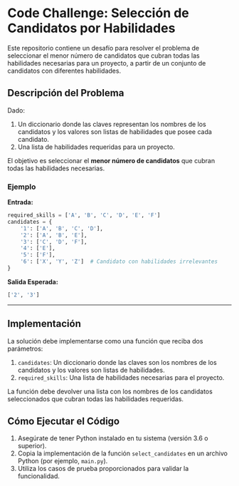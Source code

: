 # Code Challenge: Selección de Candidatos por Habilidades

Este repositorio contiene un desafío para resolver el problema de seleccionar el menor número de candidatos que cubran todas las habilidades necesarias para un proyecto, a partir de un conjunto de candidatos con diferentes habilidades.

## Descripción del Problema

Dado:
1. Un diccionario donde las claves representan los nombres de los candidatos y los valores son listas de habilidades que posee cada candidato.
2. Una lista de habilidades requeridas para un proyecto.

El objetivo es seleccionar el **menor número de candidatos** que cubran todas las habilidades necesarias.

### Ejemplo

**Entrada:**
```python
required_skills = ['A', 'B', 'C', 'D', 'E', 'F']
candidates = {
    '1': ['A', 'B', 'C', 'D'],
    '2': ['A', 'B', 'E'],
    '3': ['C', 'D', 'F'],
    '4': ['E'],
    '5': ['F'],
    '6': ['X', 'Y', 'Z']  # Candidato con habilidades irrelevantes
}
```

**Salida Esperada:**
```python
['2', '3']
```

---

## Implementación

La solución debe implementarse como una función que reciba dos parámetros:
1. `candidates`: Un diccionario donde las claves son los nombres de los candidatos y los valores son listas de habilidades.
2. `required_skills`: Una lista de habilidades necesarias para el proyecto.

La función debe devolver una lista con los nombres de los candidatos seleccionados que cubran todas las habilidades requeridas.

## Cómo Ejecutar el Código

1. Asegúrate de tener Python instalado en tu sistema (versión 3.6 o superior).
2. Copia la implementación de la función `select_candidates` en un archivo Python (por ejemplo, `main.py`).
3. Utiliza los casos de prueba proporcionados para validar la funcionalidad.

